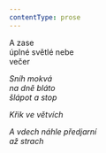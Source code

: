 ```yaml
---
contentType: prose
---
```


<section>

A zase  
úplné světlé nebe  
večer

_Sníh mokvá  
na dně bláto  
šlápot a stop_

</section>

<section>

_Křik ve větvích_

</section>

<section>

_A vdech náhle předjarní  
až strach_

</section>
